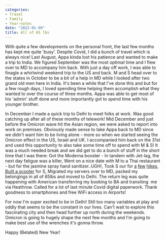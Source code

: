 ```yaml
---
categories:
- Travel
- Family
- Year-notes
date: "2022-01-09"
title: All of 65 lbs
---
```


With quite a few developments on the personal front, the last few months has kept me quite 'busy'. Despite Covid, I did a bunch of travel which is always nice! Last August, Appa kinda lost his patience and wanted to make a trip to India. We figured September was the most optimal time and I flew over to MD to accompany him back. With just a day off work, I was able to finagle a whirlwind weekend trip to the US and back. M and S head over to the states in October to be a bit of a help in MD while I looked after two grand old men here in India. It's been a while that I've done this and but for a few rough days, I loved spending time helping them accomplish what they wanted to over the course of three months. Appa was able to get most of his 'admin' stuff done and more importantly got to spend time with his younger brother.

In December I made a quick trip to Delhi to meet folks at work. Was good catching up after all of these months of telework! Mid December and just before the Omicron wave hit the Asian region, we were asked to report into work on premises. Obviously made sense to take Appa back to MD since we didn't want him to be living alone - more so when we started seeing the Omicron effect in the US, Israel and UK. I accompanied him back on the 31st and used this opportunity to also take some time off to spend with M & S! It was a much needed break and we did get to do a bunch of stuff in the short time that I was there: Got the Moderna booster - In tandem with Jet-lag, the next day fatigue was a killer, Went on a nice date with M to a Thai restaurant - but for the jasmine spray hand sanitizer..UGH!, Took S our for [a](https://srikanthperinkulam.com/2022/01/01/trolley-trail/) [few](https://srikanthperinkulam.com/2022/01/05/patapsco-thru-trail/) [hikes](https://srikanthperinkulam.com/2022/01/06/oregon-ridge-park/), [Built a scooter](https://srikanthperinkulam.com/2022/01/05/january-6-2022-0609/) for S, Migrated my servers over to MD, packed my belongings in all of 65lbs and moved to Delhi. The return leg was quite happening with American transferring my booking to BA and transiting  me via Heathrow. Called for a lot of last minute Covid digital paperwork. Thank goodness to smartphones and free WiFi access in Airports!

For now I'm super excited to be in Delhi! Still too many variables at play and oddly that seems to be the constant in our lives. Can't wait to explore this fascinating city and then head further up north during the weekends. Omicron is going to hugely shape the next few months and I'm going to make best use of the wrenches it's gonna throw.

Happy (Belated) New Year!
